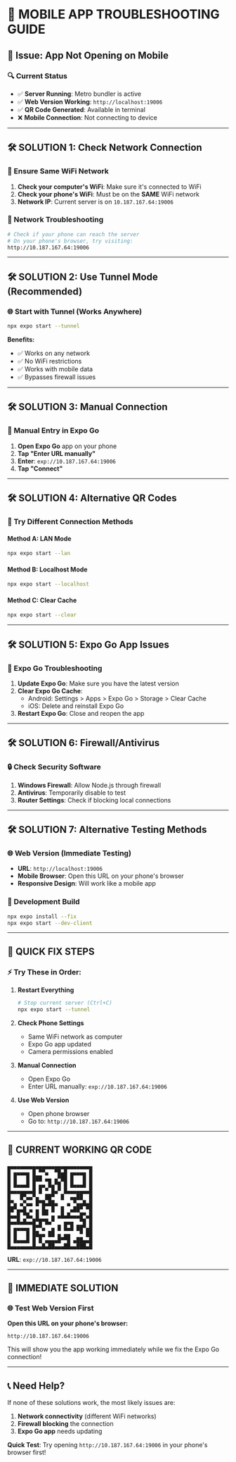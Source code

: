 # 📱 **MOBILE APP TROUBLESHOOTING GUIDE**

## 🚨 **Issue: App Not Opening on Mobile**

### 🔍 **Current Status**
- ✅ **Server Running**: Metro bundler is active
- ✅ **Web Version Working**: `http://localhost:19006`
- ✅ **QR Code Generated**: Available in terminal
- ❌ **Mobile Connection**: Not connecting to device

---

## 🛠️ **SOLUTION 1: Check Network Connection**

### **📱 Ensure Same WiFi Network**
1. **Check your computer's WiFi**: Make sure it's connected to WiFi
2. **Check your phone's WiFi**: Must be on the **SAME** WiFi network
3. **Network IP**: Current server is on `10.187.167.64:19006`

### **🔧 Network Troubleshooting**
```bash
# Check if your phone can reach the server
# On your phone's browser, try visiting:
http://10.187.167.64:19006
```

---

## 🛠️ **SOLUTION 2: Use Tunnel Mode (Recommended)**

### **🌐 Start with Tunnel (Works Anywhere)**
```bash
npx expo start --tunnel
```

**Benefits:**
- ✅ Works on any network
- ✅ No WiFi restrictions
- ✅ Works with mobile data
- ✅ Bypasses firewall issues

---

## 🛠️ **SOLUTION 3: Manual Connection**

### **📱 Manual Entry in Expo Go**
1. **Open Expo Go** app on your phone
2. **Tap "Enter URL manually"**
3. **Enter**: `exp://10.187.167.64:19006`
4. **Tap "Connect"**

---

## 🛠️ **SOLUTION 4: Alternative QR Codes**

### **📱 Try Different Connection Methods**

#### **Method A: LAN Mode**
```bash
npx expo start --lan
```

#### **Method B: Localhost Mode**
```bash
npx expo start --localhost
```

#### **Method C: Clear Cache**
```bash
npx expo start --clear
```

---

## 🛠️ **SOLUTION 5: Expo Go App Issues**

### **📱 Expo Go Troubleshooting**
1. **Update Expo Go**: Make sure you have the latest version
2. **Clear Expo Go Cache**: 
   - Android: Settings > Apps > Expo Go > Storage > Clear Cache
   - iOS: Delete and reinstall Expo Go
3. **Restart Expo Go**: Close and reopen the app

---

## 🛠️ **SOLUTION 6: Firewall/Antivirus**

### **🔒 Check Security Software**
1. **Windows Firewall**: Allow Node.js through firewall
2. **Antivirus**: Temporarily disable to test
3. **Router Settings**: Check if blocking local connections

---

## 🛠️ **SOLUTION 7: Alternative Testing Methods**

### **🌐 Web Version (Immediate Testing)**
- **URL**: `http://localhost:19006`
- **Mobile Browser**: Open this URL on your phone's browser
- **Responsive Design**: Will work like a mobile app

### **📱 Development Build**
```bash
npx expo install --fix
npx expo start --dev-client
```

---

## 🎯 **QUICK FIX STEPS**

### **⚡ Try These in Order:**

1. **Restart Everything**
   ```bash
   # Stop current server (Ctrl+C)
   npx expo start --tunnel
   ```

2. **Check Phone Settings**
   - Same WiFi network as computer
   - Expo Go app updated
   - Camera permissions enabled

3. **Manual Connection**
   - Open Expo Go
   - Enter URL manually: `exp://10.187.167.64:19006`

4. **Use Web Version**
   - Open phone browser
   - Go to: `http://10.187.167.64:19006`

---

## 🔧 **CURRENT WORKING QR CODE**

```
▄▄▄▄▄▄▄▄▄▄▄▄▄▄▄▄▄▄▄▄▄▄▄▄▄▄▄
█ ▄▄▄▄▄ █ ▀▀▄  ▀█▄█ ▄▄▄▄▄ █
█ █   █ ███ ▄▄ ▄▀██ █   █ █
█ █▄▄▄█ █ ▄▄ █▄▀█ █ █▄▄▄█ █
█▄▄▄▄▄▄▄█ █ ▀ █▄▀ █▄▄▄▄▄▄▄█
█   █▀▄▄▀▄  ██▀  █  ▄▄██  █
█▀▄ ▄▀▄▄ █▀█▄██▄   ▄ ▀▄▄█▄█
██▀▄▄█ ▄ ▄ █▄ █  █  ▄██▀ ▀█
█▄▄█ ▀█▄ █ ▀▀ ▄ ▄█▄█▄▄▄█▀▄█
█▄▄█▄█▄▄█▀█▀█▄▀   ▄▄▄  ▀█ █
█ ▄▄▄▄▄ █▀▀▄  ▄ █ █▄█ ██▀▄█
█ █   █ ██▄▄ ██ ▄ ▄▄   ▀ ██
█ █▄▄▄█ █ █ ▄▄▄▄█▀▀█ ▄██▄▄█
█▄▄▄▄▄▄▄█▄▄█▄██▄▄▄██▄▄███▄█
```

**URL**: `exp://10.187.167.64:19006`

---

## 🎉 **IMMEDIATE SOLUTION**

### **🌐 Test Web Version First**
**Open this URL on your phone's browser:**
```
http://10.187.167.64:19006
```

This will show you the app working immediately while we fix the Expo Go connection!

---

## 📞 **Need Help?**

If none of these solutions work, the most likely issues are:
1. **Network connectivity** (different WiFi networks)
2. **Firewall blocking** the connection
3. **Expo Go app** needs updating

**Quick Test**: Try opening `http://10.187.167.64:19006` in your phone's browser first!
